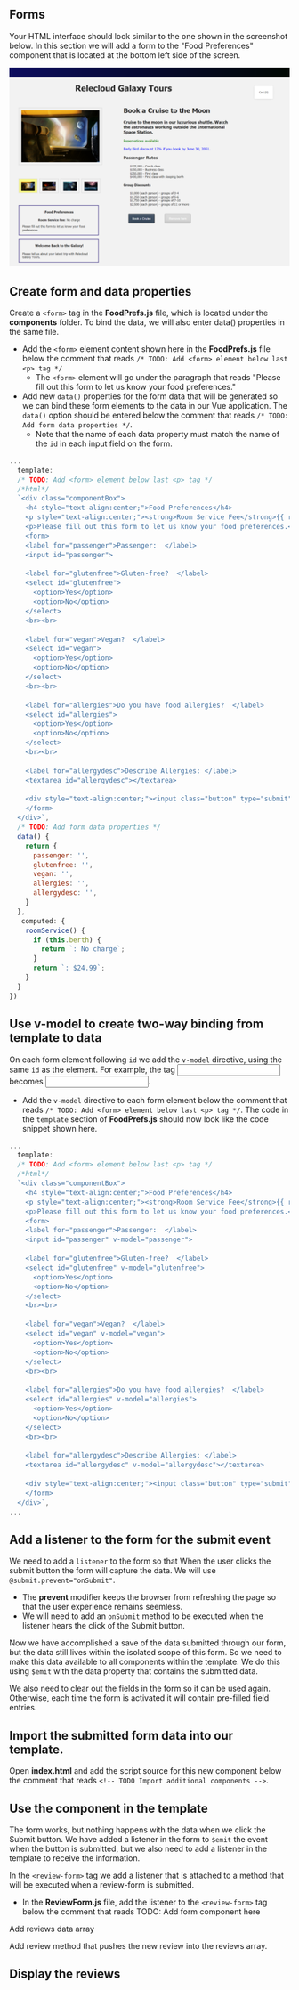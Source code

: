 ## Forms

Your HTML interface should look similar to the one shown in the screenshot below. In this section we will add a form to the "Food Preferences" component that is located at the bottom left side of the screen.

![Screenshot showing the HTML page with a selected product image on the left and 4 thumbnail images below it. The first thumbnail from the left is highlighted with a yellow background. Product name and description are displayed on the right. Two components are located at the bottom left. Two components are shown at the bottom left of the screen: "Food Preferences" and "Welcome Back to the Galaxy!" is shown only if this person is a previous passenger on a Galaxy Tour.](../media/m09_start.png)

## Create form and data properties
Create a `<form>` tag in the **FoodPrefs.js** file, which is located under the **components** folder. To bind the data, we will also enter data() properties in the same file.

- Add the `<form>` element content shown here in the **FoodPrefs.js** file below the comment that reads `/* TODO: Add <form> element below last <p> tag */`
  - The `<form>` element will go under the paragraph that reads "Please fill out this form to let us know your food preferences."
- Add new `data()` properties for the form data that will be generated so we can bind these form elements to the data in our Vue application. The `data()` option should be entered below the comment that reads `/* TODO: Add form data properties */`.
  - Note that the name of each data property must match the name of the `id` in each input field on the form.

```javascript
...
  template: 
  /* TODO: Add <form> element below last <p> tag */
  /*html*/
  `<div class="componentBox">
    <h4 style="text-align:center;">Food Preferences</h4>
    <p style="text-align:center;"><strong>Room Service Fee</strong>{{ roomService }}</p>
    <p>Please fill out this form to let us know your food preferences.</p>
    <form>
    <label for="passenger">Passenger:  </label>
    <input id="passenger">

    <label for="glutenfree">Gluten-free?  </label>
    <select id="glutenfree">
      <option>Yes</option>
      <option>No</option>
    </select>
    <br><br>
    
    <label for="vegan">Vegan?  </label>
    <select id="vegan">
      <option>Yes</option>
      <option>No</option>
    </select>
    <br><br>

    <label for="allergies">Do you have food allergies?  </label>
    <select id="allergies">
      <option>Yes</option>
      <option>No</option>
    </select>
    <br><br>

    <label for="allergydesc">Describe Allergies: </label>      
    <textarea id="allergydesc"></textarea>

    <div style="text-align:center;"><input class="button" type="submit" value="Submit"></div>
    </form>
  </div>`,
  /* TODO: Add form data properties */
  data() {
    return {
      passenger: '',
      glutenfree: '',
      vegan: '',
      allergies: '',
      allergydesc: '',
    }
  },
   computed: {
    roomService() {
      if (this.berth) {
        return `: No charge`;
      }
      return `: $24.99`;
    }
  }
})
```

## Use v-model to create two-way binding from template to data
On each form element following `id` we add the `v-model` directive, using the same `id` as the element. For example, the tag <input id="passenger"> becomes <input id="passenger" v-model="passenger">.
- Add the `v-model` directive to each form element below the comment that reads `/* TODO: Add <form> element below last <p> tag */`. The code in the `template` section of **FoodPrefs.js** should now look like the code snippet shown here.

```javascript
...
  template: 
  /* TODO: Add <form> element below last <p> tag */
  /*html*/
  `<div class="componentBox">
    <h4 style="text-align:center;">Food Preferences</h4>
    <p style="text-align:center;"><strong>Room Service Fee</strong>{{ roomService }}</p>
    <p>Please fill out this form to let us know your food preferences.</p>
    <form>
    <label for="passenger">Passenger:  </label>
    <input id="passenger" v-model="passenger">

    <label for="glutenfree">Gluten-free?  </label>
    <select id="glutenfree" v-model="glutenfree">
      <option>Yes</option>
      <option>No</option>
    </select>
    <br><br>
    
    <label for="vegan">Vegan?  </label>
    <select id="vegan" v-model="vegan">
      <option>Yes</option>
      <option>No</option>
    </select>
    <br><br>

    <label for="allergies">Do you have food allergies?  </label>
    <select id="allergies" v-model="allergies">
      <option>Yes</option>
      <option>No</option>
    </select>
    <br><br>

    <label for="allergydesc">Describe Allergies: </label>      
    <textarea id="allergydesc" v-model="allergydesc"></textarea>

    <div style="text-align:center;"><input class="button" type="submit" value="Submit"></div>
    </form>
  </div>`,
...
```

## Add a listener to the form for the submit event
We need to add a `listener` to the form so that When the user clicks the submit button the form will capture the data. We will use `@submit.prevent="onSubmit"`.
- The **prevent** modifier keeps the browser from refreshing the page so that the user experience remains seemless.
- We will need to add an `onSubmit` method to be executed when the listener hears the click of the Submit button.

Now we have accomplished a save of the data submitted through our form, but the data still lives within the isolated scope of this form. So we need to make this data available to all components within the template. We do this using `$emit` with the data property that contains the submitted data.

We also need to clear out the fields in the form so it can be used again. Otherwise, each time the form is activated it will contain pre-filled field entries.

## Import the submitted form data into our template.
Open **index.html** and add the script source for this new component below the comment that reads `<!-- TODO Import additional components -->`.

## Use the component in the template
<review-form></review-form>

The form works, but nothing happens with the data when we click the Submit button.
We have added a listener in the form to `$emit` the event when the button is submitted, but we also need to add a listener in the template to receive the information.

In the `<review-form>` tag we add a listener that is attached to a method that will be executed when a review-form is submitted.
- In the **ReviewForm.js** file, add the listener to the `<review-form>` tag below the comment that reads TODO: Add form component here

Add reviews data array

Add review method that pushes the new review into the reviews array.

## Display the reviews
